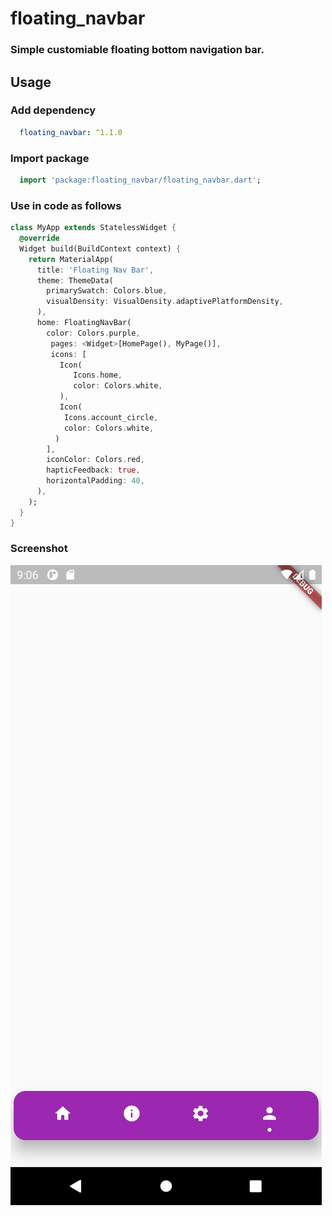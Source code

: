 # floating_navbar

### Simple customiable floating bottom navigation bar.


## Usage
### Add dependency
```yaml
  floating_navbar: ^1.1.0
```

### Import package
```dart
  import 'package:floating_navbar/floating_navbar.dart';
```

### Use in code as follows
```dart
class MyApp extends StatelessWidget {
  @override
  Widget build(BuildContext context) {
    return MaterialApp(
      title: 'Floating Nav Bar',
      theme: ThemeData(
        primarySwatch: Colors.blue,
        visualDensity: VisualDensity.adaptivePlatformDensity,
      ),
      home: FloatingNavBar(
        color: Colors.purple,
         pages: <Widget>[HomePage(), MyPage()],
         icons: [
           Icon(
              Icons.home,
              color: Colors.white,
           ),
           Icon(
            Icons.account_circle,
            color: Colors.white,
          )
        ],
        iconColor: Colors.red,
        hapticFeedback: true,
        horizontalPadding: 40,
      ),
    );
  }
}
```

### Screenshot
[![FloatingNavBar](./screenshots/Screenshot_1616742369.png)](https://github.com/iamngoni/floating_navbar)